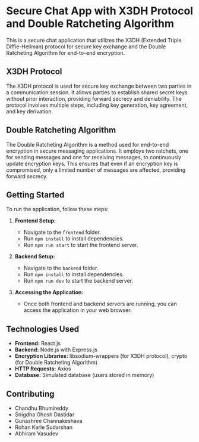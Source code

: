 # Secure Chat App with X3DH Protocol and Double Ratcheting Algorithm

This is a secure chat application that utilizes the X3DH (Extended Triple Diffie-Hellman) protocol for secure key exchange and the Double Ratcheting Algorithm for end-to-end encryption.

## X3DH Protocol

The X3DH protocol is used for secure key exchange between two parties in a communication session. It allows parties to establish shared secret keys without prior interaction, providing forward secrecy and deniability. The protocol involves multiple steps, including key generation, key agreement, and key derivation.

## Double Ratcheting Algorithm

The Double Ratcheting Algorithm is a method used for end-to-end encryption in secure messaging applications. It employs two ratchets, one for sending messages and one for receiving messages, to continuously update encryption keys. This ensures that even if an encryption key is compromised, only a limited number of messages are affected, providing forward secrecy.

## Getting Started

To run the application, follow these steps:

1. **Frontend Setup:**
   - Navigate to the `frontend` folder.
   - Run `npm install` to install dependencies.
   - Run `npm run start` to start the frontend server.

2. **Backend Setup:**
   - Navigate to the `backend` folder.
   - Run `npm install` to install dependencies.
   - Run `npm run dev` to start the backend server.

3. **Accessing the Application:**
   - Once both frontend and backend servers are running, you can access the application in your web browser.

## Technologies Used

- **Frontend:** React.js
- **Backend:** Node.js with Express.js
- **Encryption Libraries:** libsodium-wrappers (for X3DH protocol), crypto (for Double Ratcheting Algorithm)
- **HTTP Requests:** Axios
- **Database:** Simulated database (users stored in memory)

## Contributing
- Chandhu Bhumireddy 
- Snigdha Ghosh Dastidar 
- Gunashree Channakeshava 
- Rohan Karle Sudarshan
- Abhiram Vasudev 
